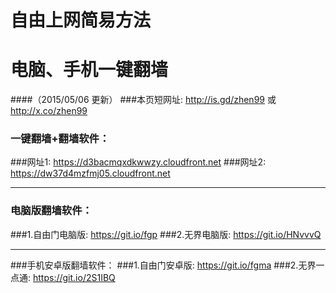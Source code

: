 # 自由上网简易方法
# 电脑、手机一键翻墙
####（2015/05/06 更新）
###本页短网址: http://is.gd/zhen99 或 http://x.co/zhen99

### 一键翻墙+翻墙软件：
###网址1: https://d3bacmqxdkwwzy.cloudfront.net
###网址2: https://dw37d4mzfmj05.cloudfront.net

***

### 电脑版翻墙软件：
###1.自由门电脑版: https://git.io/fgp
###2.无界电脑版: https://git.io/HNvvvQ

***

###手机安卓版翻墙软件：
###1.自由门安卓版: https://git.io/fgma
###2.无界一点通: https://git.io/2S1IBQ
